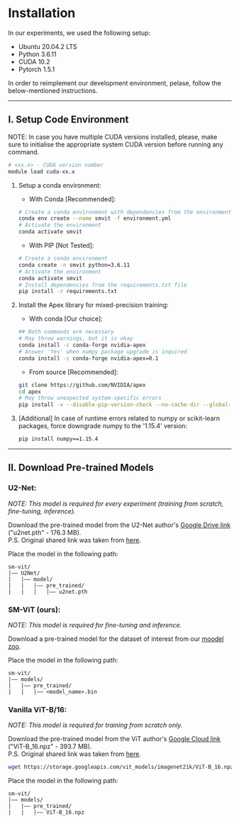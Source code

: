 # Installation

In our experiments, we used the following setup:
- Ubuntu 20.04.2 LTS
- Python 3.6.11
- CUDA 10.2
- Pytorch 1.5.1


In order to reimplement our development environment, pelase, follow the below-mentioned instructions.


<hr>


## I. Setup Code Environment

NOTE: In case you have multiple CUDA versions installed, please, make sure to initialise the appropriate system CUDA version before running any command.
```bash
# <xx.x> - CUDA version number
module load cuda-xx.x 
```

1) Setup a conda environment:

    - With Conda [Recommended]:
    ```bash
    # Create a conda environment with dependencies from the environment.yml file
    conda env create --name smvit -f environment.yml
    # Activate the environment
    conda activate smvit
    ```
    
    - With PIP [Not Tested]:
    ```bash
    # Create a conda environment
    conda create -n smvit python=3.6.11
    # Activate the environment
    conda activate smvit
    # Install dependencies from the requirements.txt file
    pip install -r requirements.txt

    ```

2) Install the Apex library for mixed-precision training:

    - With conda [Our choice]:
    ```bash
    ## Both commands are necessary
    # May throw warnings, but it is okay
    conda install -c conda-forge nvidia-apex
    # Answer 'Yes' when numpy package upgrade is inquired
    conda install -c conda-forge nvidia-apex=0.1 
    ```

    - From source [Recommended]:
    ```bash
    git clone https://github.com/NVIDIA/apex
    cd apex
    # May throw unexpected system-specific errors
    pip install -v --disable-pip-version-check --no-cache-dir --global-option="--cpp_ext" --global-option="--cuda_ext" ./
    ```

3) [Additional] In case of runtime errors related to numpy or scikit-learn packages, force downgrade numpy to the '1.15.4' version:

    ```bash
    pip install numpy==1.15.4
    ```


<hr>


## II. Download Pre-trained Models

### U2-Net:

_NOTE: This model is required for every experiment (training from scratch, fine-tuning, inference)._

Download the pre-trained model from the U2-Net author's [Google Drive link](https://drive.google.com/file/d/1ao1ovG1Qtx4b7EoskHXmi2E9rp5CHLcZ/view?usp=sharing) ("u2net.pth" - 176.3 MB). <br>
P.S. Original shared link was taken from [here](https://github.com/xuebinqin/U-2-Net#usage-for-salient-object-detection).

Place the model in the following path:
```
sm-vit/
|–– U2Net/
|   |–– model/
|   |   |–– pre_trained/
|   |   |   |–– u2net.pth
```


### SM-ViT (ours):

_NOTE: This model is required for fine-tuning and inference._

Download a pre-trained model for the dataset of interest from our [moodel zoo](https://github.com/demidovd98/sm-vit#-model-zoo).

Place the model in the following path:
```
sm-vit/
|–– models/
|   |–– pre_trained/
|   |   |–– <model_name>.bin
```


### Vanilla ViT-B/16:

_NOTE: This model is required for training from scratch only._

Download the pre-trained model from the ViT author's [Google Cloud link](https://console.cloud.google.com/storage/browser/_details/vit_models/imagenet21k/ViT-B_16.npz) ("ViT-B_16.npz" - 393.7 MB). <br>
P.S. Original shared link was taken from [here](https://github.com/jeonsworld/ViT-pytorch#1-download-pre-trained-model-googles-official-checkpoint).

```bash
wget https://storage.googleapis.com/vit_models/imagenet21k/ViT-B_16.npz
```

Place the model in the following path:
```
sm-vit/
|–– models/
|   |–– pre_trained/
|   |   |–– ViT-B_16.npz
```
